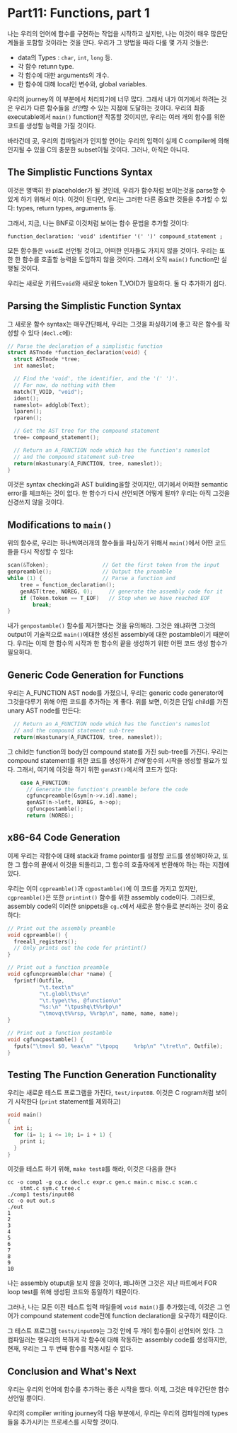 # Part11: Functions, part 1

나는 우리의 언어에 함수를 구현하는 작업을 시작하고 싶지만, 나는 이것이 매우 많은단계들을 포함할 것이라는 것을 안다. 우리가 그 방법을 따라 다룰 몇 가지 것들은:

* data의 Types : `char`, `int`, `long`  등.
* 각 함수 retunn type.
* 각 함수에 대한 arguments의 개수.
* 한 함수에 대해 local인 변수와, global variables.

우리의 journey의 이 부분에서 처리되기에 너무 많다. 그래서 내가 여기에서 하려는 것은 우리가 다른 함수들을 *선언*할 수 있는 지점에 도달하는 것이다. 우리의 최종 executable에서 `main()` function만 작동할 것이지만, 우리는 여러 개의 함수를 위한 코드를 생성할 능력을 가질 것이다.

바라건데 곳,  우리의 컴파일러가 인지할 언어는 우리의 입력이 실제 C compiler에 의해 인지될 수 있을 C의 충분한 subset이될 것이다. 그러나, 아직은 아니다.



## The Simplistic Functions Syntax

이것은 명백히 한 placeholder가 될 것인데, 우리가 함수처럼 보이는것을 parse할 수있게 하기 위해서 이다. 이것이 된다면, 우리는 그러한 다른 중요한 것들을 추가할 수 있다: types, return types, arguments 등.

그래서, 지금, 나는 BNF로 이것처럼 보이는 함수 문법을 추가할 것이다:

```
function_declaration: 'void' identifier '(' ')' compound_statement ;
```

모든 함수들은 `void`로 선언될 것이고, 어떠한 인자들도 가지지 않을 것이다. 우리는 또한 한 함수를 호출할 능력을 도입하지 않을 것이다. 그래서 오직 `main()` function만 실행될 것이다.

우리는 새로운 키워드`void`와 새로운 token T_VOID가 필요하다. 둘 다 추가하기 쉽다.



## Parsing the Simplistic Function Syntax

그 새로운 함수 syntax는 매우간단해서, 우리는 그것을 파싱하기에 좋고 작은 함수를 작성할 수 있다 (`decl.c`에):

```c
// Parse the declaration of a simplistic function
struct ASTnode *function_declaration(void) {
  struct ASTnode *tree;
  int nameslot;

  // Find the 'void', the identifier, and the '(' ')'.
  // For now, do nothing with them
  match(T_VOID, "void");
  ident();
  nameslot= addglob(Text);
  lparen();
  rparen();

  // Get the AST tree for the compound statement
  tree= compound_statement();

  // Return an A_FUNCTION node which has the function's nameslot
  // and the compound statement sub-tree
  return(mkastunary(A_FUNCTION, tree, nameslot));
}
```

이것은 syntax checking과 AST building을할 것이지만, 여기에서 어떠한 semantic error를 체크하는 것이 없다. 한 함수가 다시 선언되면 어떻게 될까? 우리는 아직 그것을 신경쓰지 않을 것이다.



## Modifications to `main()`

 위의 함수로, 우리는 하나씩여러개의 함수들을 파싱하기 위해서 `main()`에서 어떤 코드들을 다시 작성할 수 있다:

```c
scan(&Token);                 // Get the first token from the input
genpreamble();                // Output the preamble
while (1) {                   // Parse a function and
    tree = function_declaration();
    genAST(tree, NOREG, 0);     // generate the assembly code for it
    if (Token.token == T_EOF)   // Stop when we have reached EOF
        break;
}
```

내가 `genpostamble()` 함수를 제거했다는 것을 유의해라. 그것은 왜냐하면 그것의 output이 기술적으로 `main()`에대한 생성된 assembly에 대한 postamble이기 때문이다. 우리는 이제 한 함수의 시작과 한 함수의 끝을 생성하기 위한 어떤 코드 생성 함수가 필요하다.



## Generic Code Generation for Functions

우리는 A_FUNCTION AST node를 가졌으니, 우리는 generic code generator에 그것을다루기 위해 어떤 코드를 추가하는 게 좋다. 위를 보면, 이것은 단일 child를 가진 unary AST node를 만든다:

```c
  // Return an A_FUNCTION node which has the function's nameslot
  // and the compound statement sub-tree
  return(mkastunary(A_FUNCTION, tree, nameslot));
```

그 child는 function의 body인 compound state를 가진 sub-tree를 가진다. 우리는 compound statement를 위한 코드를 생성하기 *전에* 함수의 시작을 생성할 필요가 있다. 그래서, 여기에 이것을 하기 위한 `genAST()`에서의 코드가 있다:

```c
    case A_FUNCTION:
      // Generate the function's preamble before the code
      cgfuncpreamble(Gsym[n->v.id].name);
      genAST(n->left, NOREG, n->op);
      cgfuncpostamble();
      return (NOREG);
```

## x86-64 Code Generation

이제 우리는 각함수에 대해 stack과 frame pointer를 설정할 코드를 생성해야하고, 또한 그 함수의 끝에서 이것을 되돌리고, 그 함수의 호출자에게 반환해야 하는 하는 지점에 있다.

우리는 이미 `cgpreamble()`과 `cgpostamble()`에 이 코드를 가지고 있지만, `cgpreamble()`은 또한 `printint()` 함수를 위한 assembly code이다. 그러므로, assembly code의 이러한 snippets을 `cg.c`에서 새로운 함수들로 분리하는 것이 중요하다:

```c
// Print out the assembly preamble
void cgpreamble() {
  freeall_registers();
  // Only prints out the code for printint()
}

// Print out a function preamble
void cgfuncpreamble(char *name) {
  fprintf(Outfile,
          "\t.text\n"
          "\t.globl\t%s\n"
          "\t.type\t%s, @function\n"
          "%s:\n" "\tpushq\t%%rbp\n"
          "\tmovq\t%%rsp, %%rbp\n", name, name, name);
}

// Print out a function postamble
void cgfuncpostamble() {
  fputs("\tmovl $0, %eax\n" "\tpopq     %rbp\n" "\tret\n", Outfile);
}
```



## Testing The Function Generation Functionality

우리는 새로운 테스트 프로그램을 가진다, `test/input08`. 이것은 C rogram처럼 보이기 시작한다 (`print` statement를 제외하고)

```c
void main()
{
  int i;
  for (i= 1; i <= 10; i= i + 1) {
    print i;
  }
}
```

이것을 테스트 하기 위해, `make test8`를 해라, 이것은 다음을 한다

```shell
cc -o comp1 -g cg.c decl.c expr.c gen.c main.c misc.c scan.c
    stmt.c sym.c tree.c
./comp1 tests/input08
cc -o out out.s
./out
1
2
3
4
5
6
7
8
9
10
```

나는 assembly otuput을 보지 않을 것이다, 왜냐하면 그것은 지난 파트에서 FOR loop test를 위해 생성된 코드와 동일하기 때문이다.

그러나, 나는 모든 이전 테스트 입력 파일들에 `void main()`를 추가했는데, 이것은 그 언어가 compound statement code전에 function declaration을 요구하기 때문이다.

그 테스트 프로그램 `tests/input09`는 그것 안에 두 개이 함수들이 선언되어 있다. 그 컴파일러는 행우리의 복하게 각 함수에 대해 작동하는 assembly code를 생성하지만, 현재, 우리는 그 두 번째 함수를 작동시킬 수 없다.



## Conclusion and What's Next

우리는 우리의 언어에 함수를 추가하는 좋은 시작을 했다. 이제, 그것은 매우간단한 함수 선언일 뿐이다.

우리의 compiler writing journey의 다음 부분에서, 우리는 우리의 컴파일러에 types들을 추가시키는 프로세스를 시작할 것이다.







